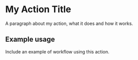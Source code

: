 # My Action Title

A paragraph about my action, what it does and how it works.


## Example usage
Include an example of workflow using this action.